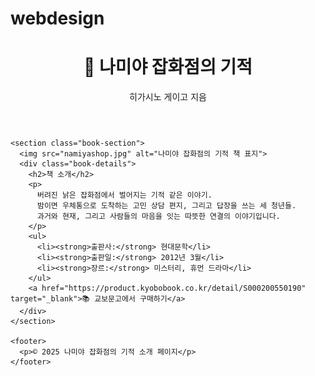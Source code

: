 # webdesign
<!DOCTYPE html>
<html lang="ko">
<head>
  <meta charset="UTF-8">
  <title>나미야 잡화점의 기적 - 책 소개</title>
  <link rel="stylesheet" href="style.css">
</head>
<body>
  <div class="container">
    <header>
      <h1>📖 나미야 잡화점의 기적</h1>
      <p>히가시노 게이고 지음</p>
    </header>

    <section class="book-section">
      <img src="namiyashop.jpg" alt="나미야 잡화점의 기적 책 표지">
      <div class="book-details">
        <h2>책 소개</h2>
        <p>
          버려진 낡은 잡화점에서 벌어지는 기적 같은 이야기.
          밤이면 우체통으로 도착하는 고민 상담 편지, 그리고 답장을 쓰는 세 청년들.
          과거와 현재, 그리고 사람들의 마음을 잇는 따뜻한 연결의 이야기입니다.
        </p>
        <ul>
          <li><strong>출판사:</strong> 현대문학</li>
          <li><strong>출판일:</strong> 2012년 3월</li>
          <li><strong>장르:</strong> 미스터리, 휴먼 드라마</li>
        </ul>
        <a href="https://product.kyobobook.co.kr/detail/S000200550190" target="_blank">📚 교보문고에서 구매하기</a>
      </div>
    </section>

    <footer>
      <p>© 2025 나미야 잡화점의 기적 소개 페이지</p>
    </footer>
  </div>
</body>
</html>

